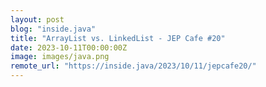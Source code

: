 ```yaml
---
layout: post
blog: "inside.java"
title: "ArrayList vs. LinkedList - JEP Cafe #20"
date: 2023-10-11T00:00:00Z
image: images/java.png
remote_url: "https://inside.java/2023/10/11/jepcafe20/"
---
```

